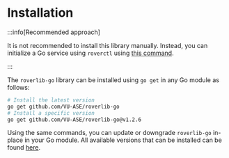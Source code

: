 # Installation

:::info[Recommended approach]

It is not recommended to install this library manually. Instead, you can initialize a Go service using `roverctl` using [this command](https://ase.vu.nl/docs/framework/Software/rover/roverctl/usage/#initialize-a-service).

:::

The `roverlib-go` library can be installed using `go get` in any Go module as follows:

```bash
# Install the latest version
go get github.com/VU-ASE/roverlib-go
# Install a specific version
go get github.com/VU-ASE/roverlib-go@v1.2.6
```

Using the same commands, you can update or downgrade `roverlib-go` in-place in your Go module. All available versions that can be installed can be found [here](https://github.com/VU-ASE/roverlib-go/releases).
